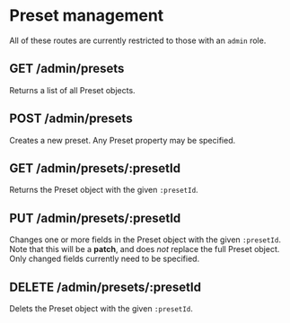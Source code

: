 # Preset management

All of these routes are currently restricted to those with an `admin` role.

## GET /admin/presets

Returns a list of all Preset objects.

## POST /admin/presets

Creates a new preset. Any Preset property may be specified.

## GET /admin/presets/:presetId

Returns the Preset object with the given `:presetId`.

## PUT /admin/presets/:presetId

Changes one or more fields in the Preset object with the given `:presetId`. Note that this will be a __patch__, and does *not* replace the full Preset object. Only changed fields currently need to be specified.

## DELETE /admin/presets/:presetId

Delets the Preset object with the given `:presetId`.